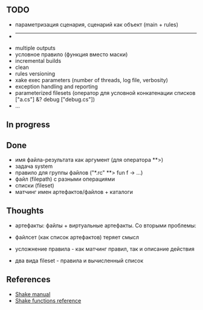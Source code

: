 ﻿## TODO
  * параметризация сценария, сценарий как объект (main + rules)
  * ---
  * multiple outputs
  * условное правило (функция вместо маски)
  * incremental builds
  * clean
  * rules versioning
  * xake exec parameters (number of threads, log file, verbosity)
  * exception handling and reporting
  * parameterized filesets (оператор для условной конкатенации списков ["a.cs"] &? debug ["debug.cs"])
  * ...

## In progress

## Done
 * имя файла-результата как аргумент (для оператора **>)
 * задача system
 * правило для группы файлов ("\*.rc" \*\*> fun f -> ...)
 * файл (filepath) с разными операциями
 * списки (fileset)
 * матчинг имен артефактов/файлов + каталоги

## Thoughts
 * артефакты: файлы + виртуальные артефакты. Со вторыми проблемы:
 * файлсет (как список артефактов) теряет смысл
 * усложнение правила - как матчинг правил, так и описание действия

 * два вида fileset - правила и вычисленный список

## References
  * [Shake manual](https://github.com/ndmitchell/shake/blob/master/docs/Manual.md)
  * [Shake functions reference](http://hackage.haskell.org/package/shake-0.11.4/docs/Development-Shake.html)
